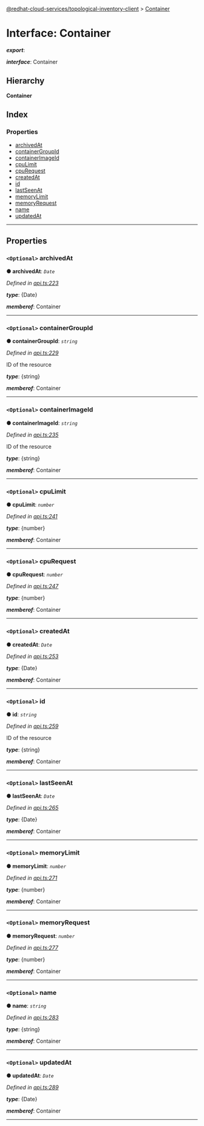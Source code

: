 [@redhat-cloud-services/topological-inventory-client](../README.md) > [Container](../interfaces/container.md)

# Interface: Container

*__export__*: 

*__interface__*: Container

## Hierarchy

**Container**

## Index

### Properties

* [archivedAt](container.md#archivedat)
* [containerGroupId](container.md#containergroupid)
* [containerImageId](container.md#containerimageid)
* [cpuLimit](container.md#cpulimit)
* [cpuRequest](container.md#cpurequest)
* [createdAt](container.md#createdat)
* [id](container.md#id)
* [lastSeenAt](container.md#lastseenat)
* [memoryLimit](container.md#memorylimit)
* [memoryRequest](container.md#memoryrequest)
* [name](container.md#name)
* [updatedAt](container.md#updatedat)

---

## Properties

<a id="archivedat"></a>

### `<Optional>` archivedAt

**● archivedAt**: *`Date`*

*Defined in [api.ts:223](https://github.com/RedHatInsights/javascript-clients/blob/master/packages/topological-inventory/api.ts#L223)*

*__type__*: {Date}

*__memberof__*: Container

___
<a id="containergroupid"></a>

### `<Optional>` containerGroupId

**● containerGroupId**: *`string`*

*Defined in [api.ts:229](https://github.com/RedHatInsights/javascript-clients/blob/master/packages/topological-inventory/api.ts#L229)*

ID of the resource

*__type__*: {string}

*__memberof__*: Container

___
<a id="containerimageid"></a>

### `<Optional>` containerImageId

**● containerImageId**: *`string`*

*Defined in [api.ts:235](https://github.com/RedHatInsights/javascript-clients/blob/master/packages/topological-inventory/api.ts#L235)*

ID of the resource

*__type__*: {string}

*__memberof__*: Container

___
<a id="cpulimit"></a>

### `<Optional>` cpuLimit

**● cpuLimit**: *`number`*

*Defined in [api.ts:241](https://github.com/RedHatInsights/javascript-clients/blob/master/packages/topological-inventory/api.ts#L241)*

*__type__*: {number}

*__memberof__*: Container

___
<a id="cpurequest"></a>

### `<Optional>` cpuRequest

**● cpuRequest**: *`number`*

*Defined in [api.ts:247](https://github.com/RedHatInsights/javascript-clients/blob/master/packages/topological-inventory/api.ts#L247)*

*__type__*: {number}

*__memberof__*: Container

___
<a id="createdat"></a>

### `<Optional>` createdAt

**● createdAt**: *`Date`*

*Defined in [api.ts:253](https://github.com/RedHatInsights/javascript-clients/blob/master/packages/topological-inventory/api.ts#L253)*

*__type__*: {Date}

*__memberof__*: Container

___
<a id="id"></a>

### `<Optional>` id

**● id**: *`string`*

*Defined in [api.ts:259](https://github.com/RedHatInsights/javascript-clients/blob/master/packages/topological-inventory/api.ts#L259)*

ID of the resource

*__type__*: {string}

*__memberof__*: Container

___
<a id="lastseenat"></a>

### `<Optional>` lastSeenAt

**● lastSeenAt**: *`Date`*

*Defined in [api.ts:265](https://github.com/RedHatInsights/javascript-clients/blob/master/packages/topological-inventory/api.ts#L265)*

*__type__*: {Date}

*__memberof__*: Container

___
<a id="memorylimit"></a>

### `<Optional>` memoryLimit

**● memoryLimit**: *`number`*

*Defined in [api.ts:271](https://github.com/RedHatInsights/javascript-clients/blob/master/packages/topological-inventory/api.ts#L271)*

*__type__*: {number}

*__memberof__*: Container

___
<a id="memoryrequest"></a>

### `<Optional>` memoryRequest

**● memoryRequest**: *`number`*

*Defined in [api.ts:277](https://github.com/RedHatInsights/javascript-clients/blob/master/packages/topological-inventory/api.ts#L277)*

*__type__*: {number}

*__memberof__*: Container

___
<a id="name"></a>

### `<Optional>` name

**● name**: *`string`*

*Defined in [api.ts:283](https://github.com/RedHatInsights/javascript-clients/blob/master/packages/topological-inventory/api.ts#L283)*

*__type__*: {string}

*__memberof__*: Container

___
<a id="updatedat"></a>

### `<Optional>` updatedAt

**● updatedAt**: *`Date`*

*Defined in [api.ts:289](https://github.com/RedHatInsights/javascript-clients/blob/master/packages/topological-inventory/api.ts#L289)*

*__type__*: {Date}

*__memberof__*: Container

___

